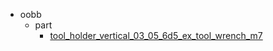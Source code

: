 * oobb
  * part
    * [tool_holder_vertical_03_05_6d5_ex_tool_wrench_m7](oobb/part/tool_holder_vertical_03_05_6d5_ex_tool_wrench_m7)
